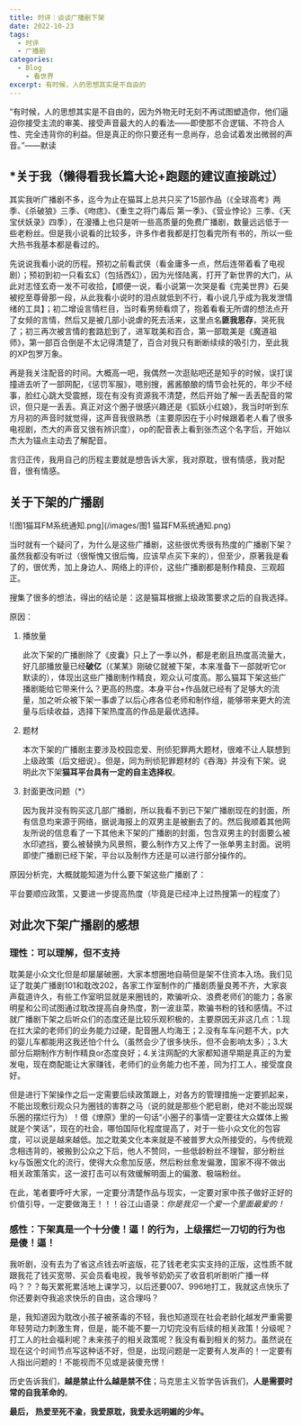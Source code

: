 ```yaml
---
title: 时评｜谈谈广播剧下架
date: 2022-10-23
tags:
  - 时评
  - 广播剧
categories:
  - Blog
    - 看世界
excerpt: 有时候，人的思想其实是不自由的
---
```



“有时候，人的思想其实是不自由的，因为外物无时无刻不再试图塑造你，他们逼迫你接受主流的审美、接受声音最大的人的看法——即使那不合逻辑、不符合人性、完全违背你的利益。但是真正的你只要还有一息尚存，总会试着发出微弱的声音。”——默读

## *关于我（懒得看我**长篇大论+跑题**的建议直接跳过）

其实我听广播剧不多，迄今为止在猫耳上总共只买了15部作品（《全球高考》两季、《杀破狼》三季、《吻痣》、《重生之将门毒后 第一季》、《营业悖论》三季、《天宝伏妖录》四季），在漫播上也只是听一些高质量的免费广播剧，数量远远低于一些老粉丝。但是我小说看的比较多，许多作者我都是打包看完所有书的，所以一些大热书我基本都是看过的。

先说说我看小说的历程。预初之前看武侠（看金庸多一点，然后连带着看了电视剧）；预初到初一只看玄幻（包括西幻），因为光怪陆离，打开了新世界的大门，从此对志怪玄奇一发不可收拾，【顺便一说，看小说第一次哭是看《完美世界》石昊被挖至尊骨那一段，从此我看小说时的泪点就低到不行，看小说几乎成为我发泄情绪的工具】；初二增设言情栏目，当时看男频看烦了，抱着看看无所谓的想法点开了女频的言情，然后又是被几部小说虐的死去活来，这里点名**匪我思存**，哭死我了；初三再次被言情的套路尬到了，进军耽美和百合，第一部耽美是《魔道祖师》，第一部百合倒是不太记得清楚了，百合对我只有断断续续的吸引力，至此我的XP包罗万象。

再是我关注配音的时间。大概高一吧，我偶然一次逛贴吧还是知乎的时候，误打误撞进去听了一部网配，《惩罚军服》，嗯别搜，酱酱酿酿的情节会社死的，年少不经事，脸红心跳大受震撼，现在有没有资源我不清楚，然后开始了解一丢丢配音的常识，但只是一丢丢。真正对这个圈子很感兴趣还是《狐妖小红娘》，我当时听到东方月初的声音时就觉得，这声音我很熟悉（主要原因在于小时候跟着老人看了很多电视剧，杰大的声音又很有辨识度），op的配音表上看到张杰这个名字后，开始以杰大为锚点主动去了解配音。

言归正传，我用自己的历程主要就是想告诉大家，我对原耽，很有情感，我对配音，很有情感。



## 关于下架的广播剧

![图1猫耳FM系统通知.png](/images/图1 猫耳FM系统通知.png)

当时就有一个疑问了，为什么是这些广播剧，这些很优秀很有热度的广播剧下架？虽然我都没有听过（很惭愧又很后悔，应该早点买下来的），但至少，原著我是看了的，很优秀，加上身边人、网络上的评价，这些广播剧都是制作精良、三观超正。

搜集了很多的想法，得出的结论是：这是猫耳根据上级政策要求之后的自我选择。

原因：

1. 播放量

   此次下架的广播剧除了《皮囊》只上了一季以外，都是老剧且热度高流量大，好几部播放量已经**破亿**（《某某》刚破亿就被下架，本来准备下一部就听它or默读的），体现出这些广播剧制作精良，观众认可度高。那么猫耳下架这些广播剧能给它带来什么？更高的热度。本身平台+作品就已经有了足够大的流量，加之听众被下架一事虐了以后心疼各位老师和制作组，能够带来更大的流量与后续收益，选择下架热度高的作品是最优选择。

2. 题材

   本次下架的广播剧主要涉及校园恋爱、刑侦犯罪两大题材，很难不让人联想到上级政策（后文细说）。但是，同为刑侦犯罪题材的《吞海》并没有下架。说明此次下架**猫耳平台具有一定的自主选择权**。

3. 封面更改问题（*）

   因为我并没有购买这几部广播剧，所以我看不到已下架广播剧现在的封面，所有信息均来源于网络，据说海报上的双男主是被删去了的。然后我顺着其他网友所说的信息看了一下其他未下架的广播剧的封面，包含双男主的封面要么被水印遮挡，要么被替换为风景照，要么制作方又上传了一张单男主封面。说明即使广播剧已经下架，平台以及制作方还是可以进行部分操作的。



原因分析完，大概就能知道为什么要下架这些广播剧了：

平台要顺应政策，又要进一步提高热度（毕竟是已经冲上过热搜第一的程度了）



## 对此次下架广播剧的感想

### 理性：可以理解，但不支持

耽美是小众文化但是却屡屡破圈，大家本想圈地自萌但是架不住资本入场。我们见证了耽美广播剧101和耽改202，各家工作室制作的广播剧质量良莠不齐，大家哀声载道许久，有些工作室明显就是来圈钱的，欺骗听众、浪费老师们的能力；各家明星和公司试图通过耽改提高自身热度，割一波韭菜，欺骗书粉的钱和感情。不过就广播剧下架之后听众们的态度还是比较乐观积极的，主要原因无非这几点：1.现在扛大梁的老师们的业务能力过硬，配音圈人均海王；2.没有车车问题不大，p大的婴儿车都能用这我还怕个什么（虽然会少了很多快乐，但不会影响太多）；3.大部分后期制作方制作精良or态度良好；4.关注网配的大家都知道早期是真正的为爱发电，现在商配能让大家赚钱，老师们的业务能力也不差，同为打工人，接受度良好。

但是进行下架操作之后一定需要后续政策跟上，对各方的管理措施一定要抓起来，不能出现敷衍观众只为圈钱的害群之马（说的就是那些个肥皂剧，绝对不能出现娱乐圈的摆烂行为）！借《燎原》里的一句话“小圈子的事情一定要往大众媒体上搬就是个笑话”，现在的社会，哪怕国际化程度提高了，对于一些小众文化的包容度，可以说是越来越低。加之耽美文化本来就是不被普罗大众所接受的，与传统观念相违背的，被搬到公众之下后，他人不赞同，一些低龄粉丝不理智，部分粉丝ky与饭圈文化的流行，使得大众愈加反感，然后粉丝愈发偏激，国家不得不做出相关政策落实，这一波打击可以有效缓解明面上的偏激、极端粉丝。

在此，笔者要呼吁大家，一定要分清楚作品与现实，一定要对家中孩子做好正好的价值引导，一定要做海王！！！谷江山语录：*你是我见一个爱一个里面最爱的！*

### 感性：下架真是一个十分**傻！逼！**的行为，上级摆烂一刀切的行为也是**傻！逼！**

我听剧，没有去为了省这点钱去听盗版，花了钱老老实实支持的正版，这性质不就跟我花了钱买宽带、买会员看电视，我爷爷奶奶买了收音机听剧听广播一样吗？？？每天累死累活地上课学习，以后还要007、996地打工，我就这点快乐了你还要剥夺我追求快乐的自由，这合理吗？

是，我知道因为耽改小孩子被荼毒的不轻，我也知道现在社会老龄化越发严重需要年轻劳动力刺激生育，但是，能不能不要一刀切完没有后续的相关政策！分级呢？打工人的社会福利呢？未来孩子的相关政策呢？我没有看到相关的努力。虽然说在现在这个时间节点写这种话不好，但是，出现问题是一定要有人发声的！一定要有人指出问题的！不能视而不见或是装傻充愣！

历史告诉我们，**越是禁止什么越是禁不住**；马克思主义哲学告诉我们，**人是需要时常的自我革命的**。



**最后，**
**热爱至死不渝，我爱原耽，我爱永远明媚的少年。**
